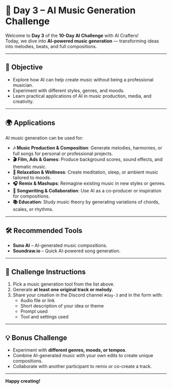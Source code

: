 # 🎵 Day 3 – AI Music Generation Challenge

Welcome to **Day 3** of the **10-Day AI Challenge** with AI Crafters!  
Today, we dive into **AI-powered music generation** — transforming ideas into melodies, beats, and full compositions.

---

## 🎯 Objective

- Explore how AI can help create music without being a professional musician.  
- Experiment with different styles, genres, and moods.  
- Learn practical applications of AI in music production, media, and creativity.

---

## 🌍 Applications

AI music generation can be used for:

- **🎶 Music Production & Composition**: Generate melodies, harmonies, or full songs for personal or professional projects.  
- **🎬 Film, Ads & Games**: Produce background scores, sound effects, and thematic music.  
- **🧘 Relaxation & Wellness**: Create meditation, sleep, or ambient music tailored to moods.  
- **🎧 Remix & Mashups**: Reimagine existing music in new styles or genres.  
- **🎤 Songwriting & Collaboration**: Use AI as a co-producer or inspiration for compositions.  
- **📚 Education**: Study music theory by generating variations of chords, scales, or rhythms.

---

## 🛠️ Recommended Tools

- **Suno AI** – AI-generated music compositions.  
- **Soundraw.io** – Quick AI-powered song generation.  

---

## 📌 Challenge Instructions

1. Pick a music generation tool from the list above.  
2. Generate **at least one original track or melody**.  
3. Share your creation in the Discord channel `#day-3` and in the form with:  
   - Audio file or link  
   - Short description of your idea or theme
   - Prompt used
   - Tool and settings used  

---

## 💡 Bonus Challenge

- Experiment with **different genres, moods, or tempos**.  
- Combine AI-generated music with your own edits to create unique compositions.  
- Collaborate with another participant to remix or co-create a track.  

---

**Happy creating!**  


